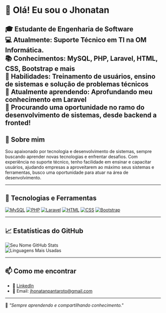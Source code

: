 # 👋 Olá! Eu sou o Jhonatan 
🎓 **Estudante de Engenharia de Software**  
💻 **Atualmente:** Suporte Técnico em TI na OM Informática.  
📚 **Conhecimentos:** MySQL, PHP, Laravel, HTML, CSS, Bootstrap e mais   
🎯 **Habilidades:** Treinamento de usuários, ensino de sistemas e solução de problemas técnicos  
🌱 **Atualmente aprendendo:** Aprofundando meu conhecimento em Laravel  
👯 Procurando uma oportunidade no ramo do desenvolvimento de sistemas, desde backend a fronted!  
---

## 🚀 Sobre mim

Sou apaixonado por tecnologia e desenvolvimento de sistemas, sempre buscando aprender novas tecnologias e enfrentar desafios. Com experiência no suporte técnico, tenho facilidade em ensinar e capacitar usuários, ajudando empresas a aproveitarem ao máximo seus sistemas e ferramentas, busco uma oportunidade para atuar na área de desenvolvimento.

---

## 🌟 Tecnologias e Ferramentas
[![MySQL](https://img.shields.io/badge/MySQL-00758f?style=for-the-badge&logo=mysql&logoColor=white)](https://www.mysql.com)
[![PHP](https://img.shields.io/badge/PHP-777bb4?style=for-the-badge&logo=php&logoColor=white)](https://www.php.net)
[![Laravel](https://img.shields.io/badge/Laravel-f9322c?style=for-the-badge&logo=laravel&logoColor=white)](https://laravel.com)
[![HTML](https://img.shields.io/badge/HTML5-e34f26?style=for-the-badge&logo=html5&logoColor=white)](https://developer.mozilla.org/en-US/docs/Web/HTML)
[![CSS](https://img.shields.io/badge/CSS3-1572b6?style=for-the-badge&logo=css3&logoColor=white)](https://developer.mozilla.org/en-US/docs/Web/CSS)
[![Bootstrap](https://img.shields.io/badge/Bootstrap-563d7c?style=for-the-badge&logo=bootstrap&logoColor=white)](https://getbootstrap.com)

---

## 📈 Estatísticas do GitHub
![Seu Nome GitHub Stats](https://github-readme-stats.vercel.app/api?username=J-Pantaroto&show_icons=true&theme=radical)  
![Linguagens Mais Usadas](https://github-readme-stats.vercel.app/api/top-langs/?username=J-Pantaroto&layout=compact&theme=radical)

---

## 📫 Como me encontrar
- 💼 [LinkedIn](https://www.linkedin.com/in/j-pantaroto)
- 📧 Email: jhonatanpantaroto@gmail.com


---

🌟 _"Sempre aprendendo e compartilhando conhecimento."_

